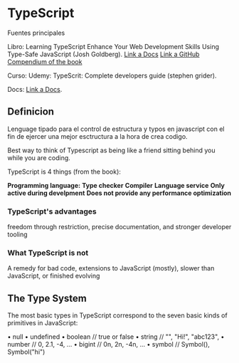 # TypeScript

Fuentes principales

Libro: Learning TypeScript Enhance Your Web Development Skills Using Type-Safe JavaScript (Josh Goldberg). [Link a Docs](https://www.learningtypescript.com/projects)
[Link a GitHub Compendium of the book](https://github.com/spjhon/Book-LearningTypeScript-JoshGoldberg)

Curso: Udemy: TypeScrit: Complete developers guide (stephen grider).

Docs: [Link a Docs](https://www.typescriptlang.org/docs/).

## Definicion

Lenguage tipado para el control de estructura y typos en javascript con el fin de ejercer una mejor esctructura a la hora de crea codigo.

Best way to think of Typescript as being like a friend sitting behind you while you are coding.

TypeScript is 4 things (from the book):

**Programming language:**
**Type checker**
**Compiler**
**Language service**
**Only active during develpment**
**Does not provide any performance optimization**

### TypeScript's advantages

freedom through restriction, precise documentation, and stronger developer tooling

### What TypeScript is not

A remedy for bad code, extensions to JavaScript (mostly), slower than JavaScript, or finished evolving

## The Type System

The most basic types in TypeScript correspond to the seven basic kinds of primitives
in JavaScript:

• null
• undefined
• boolean // true or false
• string // "", "Hi!", "abc123",
• number // 0, 2.1, -4, …
• bigint // 0n, 2n, -4n, …
• symbol // Symbol(), Symbol("hi")
